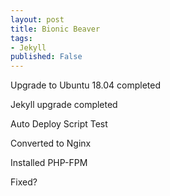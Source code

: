```yaml
---
layout: post
title: Bionic Beaver
tags: 
- Jekyll
published: False
---
```


Upgrade to Ubuntu 18.04 completed

Jekyll upgrade completed

Auto Deploy Script Test

Converted to Nginx 

Installed PHP-FPM

Fixed?